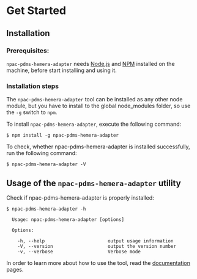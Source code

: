 # Get Started

## Installation

### Prerequisites:

`npac-pdms-hemera-adapter` needs [Node.js](http://nodejs.org/) and [NPM](https://npmjs.org/) installed on the machine, before start installing and using it.

### Installation steps

The `npac-pdms-hemera-adapter` tool can be installed as any other node module, but you have to install to the global node_modules folder, so use the `-g` switch to `npm`.

To install `npac-pdms-hemera-adapter`, execute the following command:

    $ npm install -g npac-pdms-hemera-adapter

To check, whether npac-pdms-hemera-adapter is installed successfully, run the following command:

    $ npac-pdms-hemera-adapter -V


## Usage of the `npac-pdms-hemera-adapter` utility

Check if npac-pdms-hemera-adapter is properly installed:

    $ npac-pdms-hemera-adapter -h

      Usage: npac-pdms-hemera-adapter [options]

      Options:

        -h, --help                       output usage information
        -V, --version                    output the version number
        -v, --verbose                    Verbose mode


In order to learn more about how to use the tool,
read the [documentation](documentation.html) pages.
